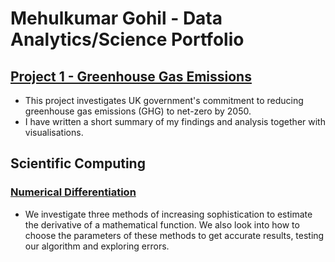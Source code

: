 # Mehulkumar Gohil - Data Analytics/Science Portfolio

## [Project 1 - Greenhouse Gas Emissions](https://github.com/mehulg772/Mehul_portfolio/blob/main/Project_Codes/GreenhouseGasEmission.ipynb)
* This project investigates UK government's commitment to reducing greenhouse gas emissions (GHG) to net-zero by 2050. 
* I have written a short summary of my findings and analysis together with visualisations. 


## Scientific Computing

### [Numerical Differentiation](https://github.com/mehulg772/Mehul_portfolio/blob/main/Project_Codes/Numerical-Diff.ipynb)
* We investigate three methods of increasing sophistication to estimate the derivative of a mathematical function. We also look into how to choose the parameters of these methods to get accurate results, testing our algorithm and exploring errors.
